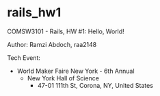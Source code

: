 # rails_hw1
COMSW3101 - Rails, HW #1: Hello, World!

Author: Ramzi Abdoch, raa2148

Tech Event:
  - World Maker Faire New York - 6th Annual 
    - New York Hall of Science
		- 47-01 111th St, Corona, NY, United States